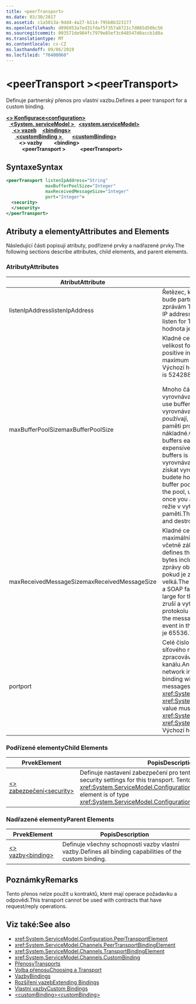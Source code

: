 ```yaml
---
title: <peerTransport>
ms.date: 03/30/2017
ms.assetid: c1a5013a-9dd4-4a27-b114-795b8b323177
ms.openlocfilehash: d896953a7ed31fdaf5f357a8721c7d085d50bc56
ms.sourcegitcommit: 093571de904fc7979e85ef3c048547d0accb1d8a
ms.translationtype: MT
ms.contentlocale: cs-CZ
ms.lasthandoff: 09/06/2019
ms.locfileid: "70400060"
---
```

# <a name="peertransport"></a><span data-ttu-id="7289d-101">\<peerTransport ></span><span class="sxs-lookup"><span data-stu-id="7289d-101">\<peerTransport></span></span>
<span data-ttu-id="7289d-102">Definuje partnerský přenos pro vlastní vazbu.</span><span class="sxs-lookup"><span data-stu-id="7289d-102">Defines a peer transport for a custom binding.</span></span>  
  
<span data-ttu-id="7289d-103">[ **\<> Konfigurace**](../configuration-element.md)</span><span class="sxs-lookup"><span data-stu-id="7289d-103">[**\<configuration>**](../configuration-element.md)</span></span>\
<span data-ttu-id="7289d-104">&nbsp;&nbsp;[ **\<System. serviceModel >** ](system-servicemodel.md)</span><span class="sxs-lookup"><span data-stu-id="7289d-104">&nbsp;&nbsp;[**\<system.serviceModel>**](system-servicemodel.md)</span></span>\
<span data-ttu-id="7289d-105">&nbsp;&nbsp;&nbsp;&nbsp;[ **\<> vazeb**](bindings.md)</span><span class="sxs-lookup"><span data-stu-id="7289d-105">&nbsp;&nbsp;&nbsp;&nbsp;[**\<bindings>**](bindings.md)</span></span>\
<span data-ttu-id="7289d-106">&nbsp;&nbsp;&nbsp;&nbsp;&nbsp;&nbsp;[ **\<customBinding >** ](custombinding.md)</span><span class="sxs-lookup"><span data-stu-id="7289d-106">&nbsp;&nbsp;&nbsp;&nbsp;&nbsp;&nbsp;[**\<customBinding>**](custombinding.md)</span></span>\
<span data-ttu-id="7289d-107">&nbsp;&nbsp;&nbsp;&nbsp;&nbsp;&nbsp;&nbsp;&nbsp; **\<> vazby**</span><span class="sxs-lookup"><span data-stu-id="7289d-107">&nbsp;&nbsp;&nbsp;&nbsp;&nbsp;&nbsp;&nbsp;&nbsp;**\<binding>**</span></span>\
<span data-ttu-id="7289d-108">&nbsp;&nbsp;&nbsp;&nbsp;&nbsp;&nbsp;&nbsp;&nbsp;&nbsp;&nbsp; **\<peerTransport >**</span><span class="sxs-lookup"><span data-stu-id="7289d-108">&nbsp;&nbsp;&nbsp;&nbsp;&nbsp;&nbsp;&nbsp;&nbsp;&nbsp;&nbsp;**\<peerTransport>**</span></span>  
  
## <a name="syntax"></a><span data-ttu-id="7289d-109">Syntaxe</span><span class="sxs-lookup"><span data-stu-id="7289d-109">Syntax</span></span>  
  
```xml  
<peerTransport listenIpAddress="String"
               maxBufferPoolSize="Integer"
               maxReceivedMessageSize="Integer"
               port="Integer">
  <security>
  </security>
</peerTransport>
```  
  
## <a name="attributes-and-elements"></a><span data-ttu-id="7289d-110">Atributy a elementy</span><span class="sxs-lookup"><span data-stu-id="7289d-110">Attributes and Elements</span></span>  
 <span data-ttu-id="7289d-111">Následující části popisují atributy, podřízené prvky a nadřazené prvky.</span><span class="sxs-lookup"><span data-stu-id="7289d-111">The following sections describe attributes, child elements, and parent elements.</span></span>  
  
### <a name="attributes"></a><span data-ttu-id="7289d-112">Atributy</span><span class="sxs-lookup"><span data-stu-id="7289d-112">Attributes</span></span>  
  
|<span data-ttu-id="7289d-113">Atribut</span><span class="sxs-lookup"><span data-stu-id="7289d-113">Attribute</span></span>|<span data-ttu-id="7289d-114">Popis</span><span class="sxs-lookup"><span data-stu-id="7289d-114">Description</span></span>|  
|---------------|-----------------|  
|<span data-ttu-id="7289d-115">listenIpAddress</span><span class="sxs-lookup"><span data-stu-id="7289d-115">listenIpAddress</span></span>|<span data-ttu-id="7289d-116">Řetězec, který určuje IP adresu, na které bude partnerský uzel naslouchat zprávám TCP.</span><span class="sxs-lookup"><span data-stu-id="7289d-116">A string that specifies an IP address on which the peer node will listen for TCP messages.</span></span> <span data-ttu-id="7289d-117">Výchozí hodnota je `null`.</span><span class="sxs-lookup"><span data-stu-id="7289d-117">The default is `null`.</span></span>|  
|<span data-ttu-id="7289d-118">maxBufferPoolSize</span><span class="sxs-lookup"><span data-stu-id="7289d-118">maxBufferPoolSize</span></span>|<span data-ttu-id="7289d-119">Kladné celé číslo, které určuje maximální velikost fondu vyrovnávací paměti.</span><span class="sxs-lookup"><span data-stu-id="7289d-119">A positive integer that specifies the maximum size of the buffer pool.</span></span> <span data-ttu-id="7289d-120">Výchozí hodnota je 524288.</span><span class="sxs-lookup"><span data-stu-id="7289d-120">The default is 524288.</span></span><br /><br /> <span data-ttu-id="7289d-121">Mnoho částí služby WCF používá vyrovnávací paměti.</span><span class="sxs-lookup"><span data-stu-id="7289d-121">Many parts of WCF use buffers.</span></span> <span data-ttu-id="7289d-122">Vytváření a zničení vyrovnávacích pamětí pokaždé, když se používají, jsou nákladné a uvolňování paměti pro vyrovnávací paměti je také nákladné.</span><span class="sxs-lookup"><span data-stu-id="7289d-122">Creating and destroying buffers each time they are used is expensive, and garbage collection for buffers is also expensive.</span></span> <span data-ttu-id="7289d-123">Pomocí fondů vyrovnávacích pamětí můžete z fondu získat vyrovnávací paměť, použít ji a až budete hotovi, vrátit ji do fondu.</span><span class="sxs-lookup"><span data-stu-id="7289d-123">With buffer pools, you can take a buffer from the pool, use it, and return it to the pool once you are done.</span></span> <span data-ttu-id="7289d-124">Proto se zabrání režie v vytváření a zničení vyrovnávacích pamětí.</span><span class="sxs-lookup"><span data-stu-id="7289d-124">Thus the overhead in creating and destroying buffers is avoided.</span></span>|  
|<span data-ttu-id="7289d-125">maxReceivedMessageSize</span><span class="sxs-lookup"><span data-stu-id="7289d-125">maxReceivedMessageSize</span></span>|<span data-ttu-id="7289d-126">Kladné celé číslo, které definuje maximální velikost zprávy v bajtech, včetně záhlaví.</span><span class="sxs-lookup"><span data-stu-id="7289d-126">A positive integer that defines the maximum message size in bytes including headers.</span></span> <span data-ttu-id="7289d-127">Odesílatel zprávy obdrží chybu protokolu SOAP, pokud je zpráva pro příjemce příliš velká.</span><span class="sxs-lookup"><span data-stu-id="7289d-127">The sender of a message receives a SOAP fault when the message is too large for the receiver.</span></span> <span data-ttu-id="7289d-128">Příjemce zprávu zruší a vytvoří záznam události v protokolu trasování.</span><span class="sxs-lookup"><span data-stu-id="7289d-128">The receiver drops the message and creates an entry of the event in the trace log.</span></span> <span data-ttu-id="7289d-129">Výchozí hodnota je 65536.</span><span class="sxs-lookup"><span data-stu-id="7289d-129">The default is 65536.</span></span>|  
|<span data-ttu-id="7289d-130">port</span><span class="sxs-lookup"><span data-stu-id="7289d-130">port</span></span>|<span data-ttu-id="7289d-131">Celé číslo určující, na kterém portu síťového rozhraní bude tato vazba zpracovávat zprávy TCP rovnocenného kanálu.</span><span class="sxs-lookup"><span data-stu-id="7289d-131">An integer that specifies the network interface port on which this binding will process peer channel TCP messages.</span></span> <span data-ttu-id="7289d-132">Tato hodnota musí být mezi <xref:System.Net.IPEndPoint.MinPort> a <xref:System.Net.IPEndPoint.MaxPort>.</span><span class="sxs-lookup"><span data-stu-id="7289d-132">This value must be between <xref:System.Net.IPEndPoint.MinPort> and <xref:System.Net.IPEndPoint.MaxPort>.</span></span> <span data-ttu-id="7289d-133">Výchozí hodnota je 0.</span><span class="sxs-lookup"><span data-stu-id="7289d-133">The default is 0.</span></span>|  
  
### <a name="child-elements"></a><span data-ttu-id="7289d-134">Podřízené elementy</span><span class="sxs-lookup"><span data-stu-id="7289d-134">Child Elements</span></span>  
  
|<span data-ttu-id="7289d-135">Prvek</span><span class="sxs-lookup"><span data-stu-id="7289d-135">Element</span></span>|<span data-ttu-id="7289d-136">Popis</span><span class="sxs-lookup"><span data-stu-id="7289d-136">Description</span></span>|  
|-------------|-----------------|  
|[<span data-ttu-id="7289d-137">\<> zabezpečení</span><span class="sxs-lookup"><span data-stu-id="7289d-137">\<security></span></span>](security-of-peertransport.md)|<span data-ttu-id="7289d-138">Definuje nastavení zabezpečení pro tento přenos.</span><span class="sxs-lookup"><span data-stu-id="7289d-138">Defines the security settings for this transport.</span></span> <span data-ttu-id="7289d-139">Tento prvek je typu <xref:System.ServiceModel.Configuration.PeerSecurityElement>.</span><span class="sxs-lookup"><span data-stu-id="7289d-139">This element is of type <xref:System.ServiceModel.Configuration.PeerSecurityElement>.</span></span>|  
  
### <a name="parent-elements"></a><span data-ttu-id="7289d-140">Nadřazené elementy</span><span class="sxs-lookup"><span data-stu-id="7289d-140">Parent Elements</span></span>  
  
|<span data-ttu-id="7289d-141">Prvek</span><span class="sxs-lookup"><span data-stu-id="7289d-141">Element</span></span>|<span data-ttu-id="7289d-142">Popis</span><span class="sxs-lookup"><span data-stu-id="7289d-142">Description</span></span>|  
|-------------|-----------------|  
|[<span data-ttu-id="7289d-143">\<> vazby</span><span class="sxs-lookup"><span data-stu-id="7289d-143">\<binding></span></span>](../../../misc/binding.md)|<span data-ttu-id="7289d-144">Definuje všechny schopnosti vazby vlastní vazby.</span><span class="sxs-lookup"><span data-stu-id="7289d-144">Defines all binding capabilities of the custom binding.</span></span>|  
  
## <a name="remarks"></a><span data-ttu-id="7289d-145">Poznámky</span><span class="sxs-lookup"><span data-stu-id="7289d-145">Remarks</span></span>  
 <span data-ttu-id="7289d-146">Tento přenos nelze použít u kontraktů, které mají operace požadavku a odpovědi.</span><span class="sxs-lookup"><span data-stu-id="7289d-146">This transport cannot be used with contracts that have request/reply operations.</span></span>  
  
## <a name="see-also"></a><span data-ttu-id="7289d-147">Viz také:</span><span class="sxs-lookup"><span data-stu-id="7289d-147">See also</span></span>

- <xref:System.ServiceModel.Configuration.PeerTransportElement>
- <xref:System.ServiceModel.Channels.PeerTransportBindingElement>
- <xref:System.ServiceModel.Channels.TransportBindingElement>
- <xref:System.ServiceModel.Channels.CustomBinding>
- [<span data-ttu-id="7289d-148">Přenosy</span><span class="sxs-lookup"><span data-stu-id="7289d-148">Transports</span></span>](../../../wcf/feature-details/transports.md)
- [<span data-ttu-id="7289d-149">Volba přenosu</span><span class="sxs-lookup"><span data-stu-id="7289d-149">Choosing a Transport</span></span>](../../../wcf/feature-details/choosing-a-transport.md)
- [<span data-ttu-id="7289d-150">Vazby</span><span class="sxs-lookup"><span data-stu-id="7289d-150">Bindings</span></span>](../../../wcf/bindings.md)
- [<span data-ttu-id="7289d-151">Rozšíření vazeb</span><span class="sxs-lookup"><span data-stu-id="7289d-151">Extending Bindings</span></span>](../../../wcf/extending/extending-bindings.md)
- [<span data-ttu-id="7289d-152">Vlastní vazby</span><span class="sxs-lookup"><span data-stu-id="7289d-152">Custom Bindings</span></span>](../../../wcf/extending/custom-bindings.md)
- [<span data-ttu-id="7289d-153">\<customBinding></span><span class="sxs-lookup"><span data-stu-id="7289d-153">\<customBinding></span></span>](custombinding.md)
